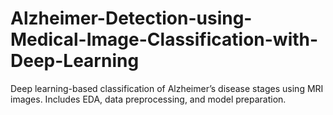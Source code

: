 # Alzheimer-Detection-using-Medical-Image-Classification-with-Deep-Learning
Deep learning-based classification of Alzheimer’s disease stages using MRI images. Includes EDA, data preprocessing, and model preparation.
